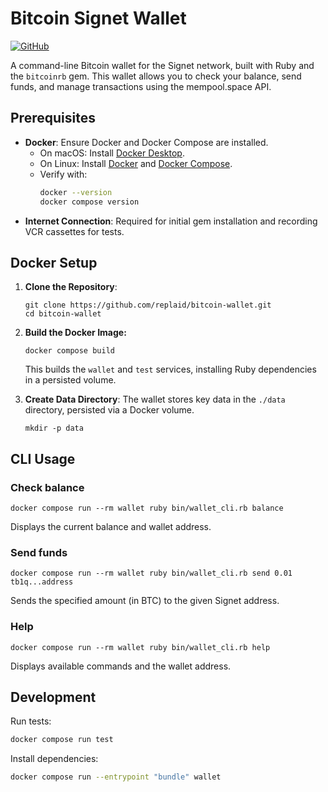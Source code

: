 # Bitcoin Signet Wallet

[![GitHub](https://img.shields.io/badge/GitHub-View%20on%20GitHub-blue)](https://github.com/replaid/bitcoin-wallet)

A command-line Bitcoin wallet for the Signet network, built with Ruby and the `bitcoinrb` gem. This wallet allows you to check your balance, send funds, and manage transactions using the mempool.space API.

## Prerequisites

- **Docker**: Ensure Docker and Docker Compose are installed.
  - On macOS: Install [Docker Desktop](https://www.docker.com/products/docker-desktop).
  - On Linux: Install [Docker](https://docs.docker.com/engine/install/) and [Docker Compose](https://docs.docker.com/compose/install/).
  - Verify with:
    ```bash
    docker --version
    docker compose version
    ```
- **Internet Connection**: Required for initial gem installation and recording VCR cassettes for tests.

## Docker Setup

1. **Clone the Repository**:
   
   ```
   git clone https://github.com/replaid/bitcoin-wallet.git
   cd bitcoin-wallet
   ```
2. **Build the Docker Image:**
   
   ```
   docker compose build
   ```
   
   This builds the `wallet` and `test` services, installing Ruby dependencies in a persisted volume.
3. **Create Data Directory**: The wallet stores key data in the `./data` directory, persisted via a Docker volume.  
   
   ```
   mkdir -p data
   ```

## CLI Usage

### Check balance
```
docker compose run --rm wallet ruby bin/wallet_cli.rb balance
```
    
Displays the current balance and wallet address.


### Send funds

```
docker compose run --rm wallet ruby bin/wallet_cli.rb send 0.01 tb1q...address
```

Sends the specified amount (in BTC) to the given Signet address.

### Help

```
docker compose run --rm wallet ruby bin/wallet_cli.rb help
```

Displays available commands and the wallet address.


## Development

Run tests:

```bash
docker compose run test
```

Install dependencies:

```bash
docker compose run --entrypoint "bundle" wallet
```

